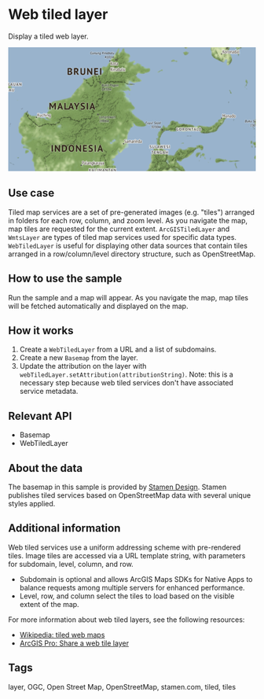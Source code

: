 # Web tiled layer

Display a tiled web layer.

![Image of web tiled layer](WebTiledLayer.png)

## Use case

Tiled map services are a set of pre-generated images (e.g. "tiles") arranged in folders for each row, column, and zoom level. As you navigate the map, map tiles are requested for the current extent. `ArcGISTiledLayer` and `WmtsLayer` are types of tiled map services used for specific data types. `WebTiledLayer` is useful for displaying other data sources that contain tiles arranged in a row/column/level directory structure, such as OpenStreetMap.

## How to use the sample

Run the sample and a map will appear. As you navigate the map, map tiles will be fetched automatically and displayed on the map.

## How it works

1. Create a `WebTiledLayer` from a URL and a list of subdomains.
2. Create a new `Basemap` from the layer.
3. Update the attribution on the layer with `webTiledLayer.setAttribution(attributionString)`. Note: this is a necessary step because web tiled services don't have associated service metadata.

## Relevant API

* Basemap
* WebTiledLayer

## About the data

The basemap in this sample is provided by [Stamen Design](http://maps.stamen.com). Stamen publishes tiled services based on OpenStreetMap data with several unique styles applied.

## Additional information

Web tiled services use a uniform addressing scheme with pre-rendered tiles. Image tiles are accessed via a URL template string, with parameters for subdomain, level, column, and row.

- Subdomain is optional and allows ArcGIS Maps SDKs for Native Apps to balance requests among multiple servers for enhanced performance.
- Level, row, and column select the tiles to load based on the visible extent of the map.

For more information about web tiled layers, see the following resources:

- [Wikipedia: tiled web maps](https://en.wikipedia.org/wiki/Tiled_web_map)
- [ArcGIS Pro: Share a web tile layer](http://pro.arcgis.com/en/pro-app/help/sharing/overview/web-tile-layer.htm)

## Tags

layer, OGC, Open Street Map, OpenStreetMap, stamen.com, tiled, tiles
